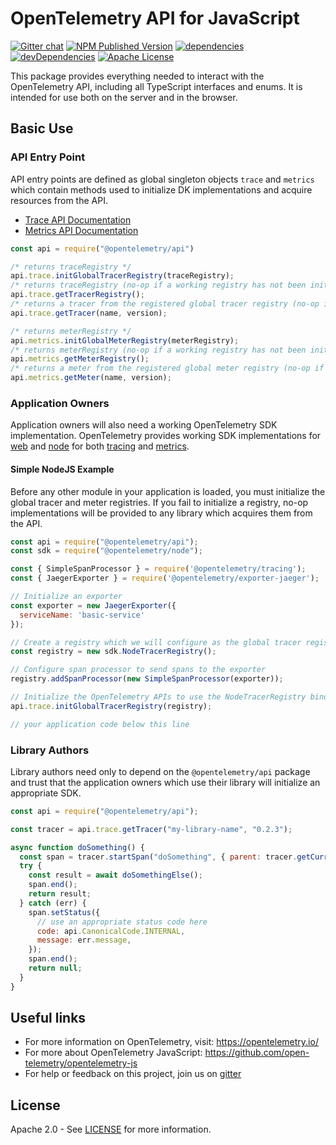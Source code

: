 # OpenTelemetry API for JavaScript
[![Gitter chat][gitter-image]][gitter-url]
[![NPM Published Version][npm-img]][npm-url]
[![dependencies][dependencies-image]][dependencies-url]
[![devDependencies][devDependencies-image]][devDependencies-url]
[![Apache License][license-image]][license-image]

This package provides everything needed to interact with the OpenTelemetry API, including all TypeScript interfaces and enums. It is intended for use both on the server and in the browser.

## Basic Use

### API Entry Point

API entry points are defined as global singleton objects `trace` and `metrics` which contain methods used to initialize DK implementations and acquire resources from the API.

- [Trace API Documentation][trace-api-docs]
- [Metrics API Documentation][metrics-api-docs]

```javascript
const api = require("@opentelemetry/api")

/* returns traceRegistry */
api.trace.initGlobalTracerRegistry(traceRegistry);
/* returns traceRegistry (no-op if a working registry has not been initialized) */
api.trace.getTracerRegistry();
/* returns a tracer from the registered global tracer registry (no-op if a working registry has not been initialized); */
api.trace.getTracer(name, version);

/* returns meterRegistry */
api.metrics.initGlobalMeterRegistry(meterRegistry);
/* returns meterRegistry (no-op if a working registry has not been initialized) */
api.metrics.getMeterRegistry();
/* returns a meter from the registered global meter registry (no-op if a working registry has not been initialized); */
api.metrics.getMeter(name, version);
```

### Application Owners

Application owners will also need a working OpenTelemetry SDK implementation. OpenTelemetry provides working SDK implementations for [web] and [node] for both [tracing] and [metrics].

#### Simple NodeJS Example

Before any other module in your application is loaded, you must initialize the global tracer and meter registries. If you fail to initialize a registry, no-op implementations will be provided to any library which acquires them from the API.

```javascript
const api = require("@opentelemetry/api");
const sdk = require("@opentelemetry/node");

const { SimpleSpanProcessor } = require('@opentelemetry/tracing');
const { JaegerExporter } = require('@opentelemetry/exporter-jaeger');

// Initialize an exporter
const exporter = new JaegerExporter({
  serviceName: 'basic-service'
});

// Create a registry which we will configure as the global tracer registry
const registry = new sdk.NodeTracerRegistry();

// Configure span processor to send spans to the exporter
registry.addSpanProcessor(new SimpleSpanProcessor(exporter));

// Initialize the OpenTelemetry APIs to use the NodeTracerRegistry bindings
api.trace.initGlobalTracerRegistry(registry);

// your application code below this line
```

### Library Authors

Library authors need only to depend on the `@opentelemetry/api` package and trust that the application owners which use their library will initialize an appropriate SDK.

```javascript
const api = require("@opentelemetry/api");

const tracer = api.trace.getTracer("my-library-name", "0.2.3");

async function doSomething() {
  const span = tracer.startSpan("doSomething", { parent: tracer.getCurrentSpan() });
  try {
    const result = await doSomethingElse();
    span.end();
    return result;
  } catch (err) {
    span.setStatus({
      // use an appropriate status code here
      code: api.CanonicalCode.INTERNAL,
      message: err.message,
    });
    span.end();
    return null;
  }
}
```


## Useful links
- For more information on OpenTelemetry, visit: <https://opentelemetry.io/>
- For more about OpenTelemetry JavaScript: <https://github.com/open-telemetry/opentelemetry-js>
- For help or feedback on this project, join us on [gitter][gitter-url]

## License

Apache 2.0 - See [LICENSE][license-url] for more information.

[gitter-image]: https://badges.gitter.im/open-telemetry/opentelemetry-js.svg
[gitter-url]: https://gitter.im/open-telemetry/opentelemetry-node?utm_source=badge&utm_medium=badge&utm_campaign=pr-badge&utm_content=badge
[license-url]: https://github.com/open-telemetry/opentelemetry-js/blob/master/LICENSE
[license-image]: https://img.shields.io/badge/license-Apache_2.0-green.svg?style=flat
[dependencies-image]: https://david-dm.org/open-telemetry/opentelemetry-js/status.svg?path=packages/opentelemetry-types
[dependencies-url]: https://david-dm.org/open-telemetry/opentelemetry-js?path=packages%2Fopentelemetry-types
[devDependencies-image]: https://david-dm.org/open-telemetry/opentelemetry-js/dev-status.svg?path=packages/opentelemetry-types
[devDependencies-url]: https://david-dm.org/open-telemetry/opentelemetry-js?path=packages%2Fopentelemetry-types&type=dev
[npm-url]: https://www.npmjs.com/package/@opentelemetry/types
[npm-img]: https://badge.fury.io/js/%40opentelemetry%2Ftypes.svg

[trace-api-docs]: https://open-telemetry.github.io/opentelemetry-js/classes/traceapi.html
[metrics-api-docs]: https://open-telemetry.github.io/opentelemetry-js/classes/metricsapi.html

[web]: https://github.com/open-telemetry/opentelemetry-js/tree/master/packages/opentelemetry-web
[tracing]: https://github.com/open-telemetry/opentelemetry-js/tree/master/packages/opentelemetry-tracing
[node]: https://github.com/open-telemetry/opentelemetry-js/tree/master/packages/opentelemetry-node
[metrics]: https://github.com/open-telemetry/opentelemetry-js/tree/master/packages/opentelemetry-metrics